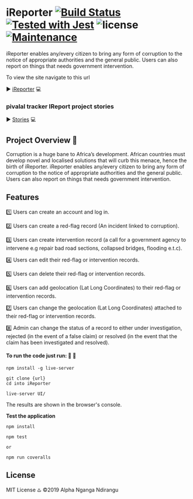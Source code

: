 # iReporter [![Build Status](https://travis-ci.org/bl4ck4ndbr0wn/iReporter.svg?branch=gh-pages)](https://travis-ci.org/bl4ck4ndbr0wn/iReporter) [![Tested with Jest](https://img.shields.io/badge/tested_with-jest-99424f.svg)](https://github.com/facebook/jest) ![license](https://img.shields.io/github/license/mashape/apistatus.svg) [![Maintenance](https://img.shields.io/badge/Maintained%3F-yes-green.svg)](https://github.com/bl4ck4ndbr0wn/iReporter)

iReporter enables any/every citizen to bring any form of corruption to the notice of appropriate authorities and the general public. Users can also report on things that needs government intervention.

To view the site navigate to this url 

:arrow_forward: [iReporter](https://bl4ck4ndbr0wn.github.io/iReporter/iReporter/UI) :computer:

### pivalal tracker IReport project stories

:arrow_forward: [Stories](https://www.pivotaltracker.com/projects/2226962) :computer:

## Project Overview :mega:

Corruption is a huge bane to Africa’s development. African countries must develop novel and
localised solutions that will curb this menace, hence the birth of iReporter. iReporter enables
any/every citizen to bring any form of corruption to the notice of appropriate authorities and the
general public. Users can also report on things that needs government intervention.

## Features

:one: Users can create an account and log in.

:two: Users can create a red-flag record (An incident linked to corruption).

:three: Users can create intervention record (a call for a government agency to intervene e.g
   repair bad road sections, collapsed bridges, flooding e.t.c).
   
:four: Users can edit their red-flag or intervention records.

:five: Users can delete their red-flag or intervention records.

:six: Users can add geolocation (Lat Long Coordinates) to their red-flag or intervention
   records.
   
:seven: Users can change the geolocation (Lat Long Coordinates) attached to their red-flag or
   intervention records.
   
:eight: Admin can change the status of a record to either under investigation, rejected (in the
   event of a false claim) or resolved (in the event that the claim has been investigated and
   resolved).

#### To run the code just run: :construction: :beginner:

```
npm install -g live-server

git clone {url}
cd into iReporter

live-server UI/
```

The results are shown in the browser's console.

**Test the application**

```.env
npm install

npm test

or

npm run coveralls
```

## License

MIT License :hotsprings:
:copyright:2019 Alpha Nganga Ndirangu 
